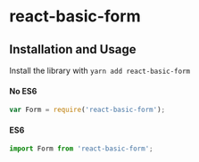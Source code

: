 # react-basic-form

## Installation and Usage

Install the library with `yarn add react-basic-form`

#### No ES6

```javascript
var Form = require('react-basic-form');
```

#### ES6

```javascript
import Form from 'react-basic-form';
```
